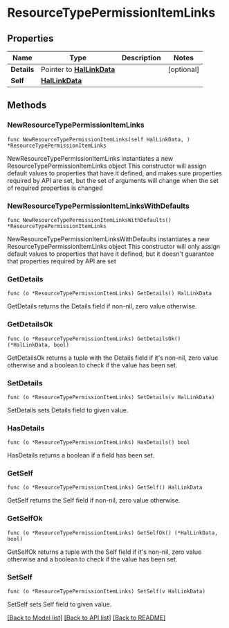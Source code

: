 <!--
Copyright (C) 2020-2025 Arm Limited or its affiliates and Contributors. All rights reserved.
SPDX-License-Identifier: Apache-2.0
-->
# ResourceTypePermissionItemLinks

## Properties

Name | Type | Description | Notes
------------ | ------------- | ------------- | -------------
**Details** | Pointer to [**HalLinkData**](HalLinkData.md) |  | [optional] 
**Self** | [**HalLinkData**](HalLinkData.md) |  | 

## Methods

### NewResourceTypePermissionItemLinks

`func NewResourceTypePermissionItemLinks(self HalLinkData, ) *ResourceTypePermissionItemLinks`

NewResourceTypePermissionItemLinks instantiates a new ResourceTypePermissionItemLinks object
This constructor will assign default values to properties that have it defined,
and makes sure properties required by API are set, but the set of arguments
will change when the set of required properties is changed

### NewResourceTypePermissionItemLinksWithDefaults

`func NewResourceTypePermissionItemLinksWithDefaults() *ResourceTypePermissionItemLinks`

NewResourceTypePermissionItemLinksWithDefaults instantiates a new ResourceTypePermissionItemLinks object
This constructor will only assign default values to properties that have it defined,
but it doesn't guarantee that properties required by API are set

### GetDetails

`func (o *ResourceTypePermissionItemLinks) GetDetails() HalLinkData`

GetDetails returns the Details field if non-nil, zero value otherwise.

### GetDetailsOk

`func (o *ResourceTypePermissionItemLinks) GetDetailsOk() (*HalLinkData, bool)`

GetDetailsOk returns a tuple with the Details field if it's non-nil, zero value otherwise
and a boolean to check if the value has been set.

### SetDetails

`func (o *ResourceTypePermissionItemLinks) SetDetails(v HalLinkData)`

SetDetails sets Details field to given value.

### HasDetails

`func (o *ResourceTypePermissionItemLinks) HasDetails() bool`

HasDetails returns a boolean if a field has been set.

### GetSelf

`func (o *ResourceTypePermissionItemLinks) GetSelf() HalLinkData`

GetSelf returns the Self field if non-nil, zero value otherwise.

### GetSelfOk

`func (o *ResourceTypePermissionItemLinks) GetSelfOk() (*HalLinkData, bool)`

GetSelfOk returns a tuple with the Self field if it's non-nil, zero value otherwise
and a boolean to check if the value has been set.

### SetSelf

`func (o *ResourceTypePermissionItemLinks) SetSelf(v HalLinkData)`

SetSelf sets Self field to given value.



[[Back to Model list]](../README.md#documentation-for-models) [[Back to API list]](../README.md#documentation-for-api-endpoints) [[Back to README]](../README.md)


